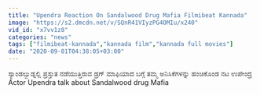 ```yaml
---
title: "Upendra Reaction On Sandalwood Drug Mafia Filmibeat Kannada"
image: "https://s2.dmcdn.net/v/SQnR41VIyzPG4OMIu/x240"
vid_id: "x7vv1z8"
categories: "news"
tags: ["filmibeat-kannada","kannada film","kannada full movies"]
date: "2020-09-01T04:38:05+03:00"
---
```

ಸ್ಯಾಂಡಲ್ವುಡ್ನಲ್ಲಿ ಪ್ರಸ್ತುತ ನಡೆಯುತ್ತಿರುವ ಡ್ರಗ್ ಮಾಫಿಯಾದ ಬಗ್ಗೆ ತಮ್ಮ ಅನಿಸಿಕೆಗಳನ್ನು ಹಂಚಿಕೊಂಡ ನಟ ಉಪೇಂದ್ರ  <br>Actor Upendra talk about Sandalwood drug Mafia
